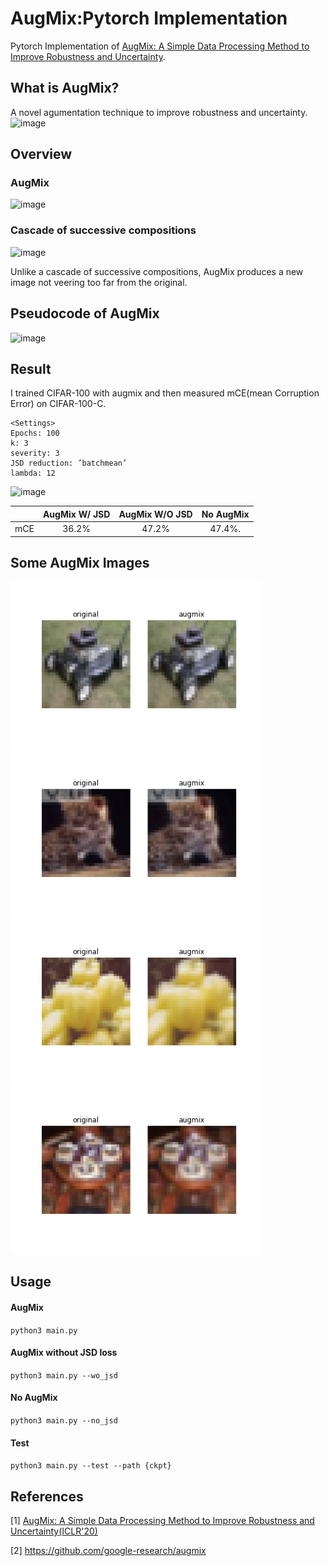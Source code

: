 # AugMix:Pytorch Implementation
Pytorch Implementation of [AugMix: A Simple Data Processing Method to Improve Robustness and Uncertainty](https://arxiv.org/abs/1912.02781).

## What is AugMix?
A novel agumentation technique to improve robustness and uncertainty.
![image](https://user-images.githubusercontent.com/37788686/90134108-9eb48c00-ddab-11ea-8732-da1446729f32.png)

## Overview
### AugMix
![image](https://user-images.githubusercontent.com/37788686/90134412-197da700-ddac-11ea-8a63-8ba47fa178a8.png)

### Cascade of successive compositions
![image](https://user-images.githubusercontent.com/37788686/90134623-695c6e00-ddac-11ea-82c9-271948e77a6c.png)   

Unlike a cascade of successive compositions, AugMix produces a new image not veering too far from the original.

## Pseudocode of AugMix
![image](https://user-images.githubusercontent.com/37788686/90134284-e63b1800-ddab-11ea-80d9-c811d10b938f.png)

## Result
I trained CIFAR-100 with augmix and then measured mCE(mean Corruption Error) on CIFAR-100-C.
```
<Settings>
Epochs: 100  
k: 3  
severity: 3  
JSD reduction: ’batchmean’  
lambda: 12  
```
![image](https://user-images.githubusercontent.com/37788686/89794527-227b3800-db62-11ea-8326-18779f289c94.png)


|     | AugMix W/ JSD | AugMix W/O JSD | No AugMix |
| --- | :----: | :------------: | :-------: |
| mCE | 36.2%  |     47.2%      |  47.4%.   |

 

## Some AugMix Images
<p float='left'>
  <img src="./res/img_41.png" width=400px>
  <img src='./res/img_42.png' width=400px>
  <img src='./res/img_83.png' width=400px>
  <img src='./res/img_84.png' width=400px>
</p>

## Usage
#### AugMix
`python3 main.py`  
#### AugMix without JSD loss
`python3 main.py --wo_jsd`  
#### No AugMix
`python3 main.py --no_jsd`
#### Test
`python3 main.py --test --path {ckpt}`


## References
[1] [AugMix: A Simple Data Processing Method to Improve Robustness and Uncertainty(ICLR'20)](https://arxiv.org/abs/1912.02781)

[2] https://github.com/google-research/augmix
